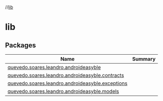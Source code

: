 //[lib](index.md)



# lib  


## Packages  
  
|  Name|  Summary| 
|---|---|
| <a name="quevedo.soares.leandro.androideasyble////PointingToDeclaration/"></a>[quevedo.soares.leandro.androideasyble](quevedo.soares.leandro.androideasyble/index.md) | 
| <a name="quevedo.soares.leandro.androideasyble.contracts////PointingToDeclaration/"></a>[quevedo.soares.leandro.androideasyble.contracts](quevedo.soares.leandro.androideasyble.contracts/index.md) | 
| <a name="quevedo.soares.leandro.androideasyble.exceptions////PointingToDeclaration/"></a>[quevedo.soares.leandro.androideasyble.exceptions](quevedo.soares.leandro.androideasyble.exceptions/index.md) | 
| <a name="quevedo.soares.leandro.androideasyble.models////PointingToDeclaration/"></a>[quevedo.soares.leandro.androideasyble.models](quevedo.soares.leandro.androideasyble.models/index.md) | 

